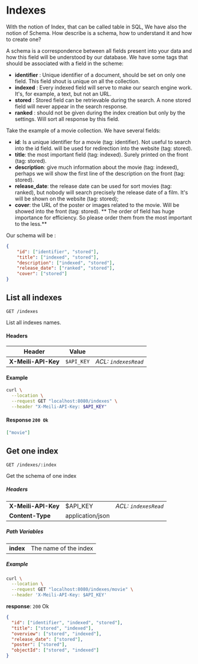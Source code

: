 # Indexes

With the notion of Index, that can be called table in SQL, We have also the notion of Schema. How describe is a schema, how to understand it and how to create one?

A schema is a correspondence between all fields present into your data and how this field will be understood by our database. We have some tags that should be associated with a field in the scheme:

* **identifier** : Unique identifier of a document, should be set on only one field. This field shout is unique on all the collection.
* **indexed** : Every indexed field will serve to make our search engine work. It's, for example, a text, but not an URL.
* **stored** : Stored field can be retrievable during the search. A none stored field will never appear in the search response.
* **ranked** : should not be given during the index creation but only by the settings. Will sort all response by this field.

Take the example of a movie collection. We have several fields:

* **id**: Is a unique identifier for a movie (tag: identifier). Not useful to search into the id field. will be used for redirection into the website (tag: stored).
* **title**: the most important field (tag: indexed). Surely printed on the front (tag: stored).
* **description**: give much information about the movie (tag: indexed), perhaps we will show the first line of the description on the front (tag: stored).
* **release_date**: the release date can be used for sort movies (tag: ranked), but nobody will search precisely the release date of a film. It's will be shown on the website (tag: stored);
* **cover**: the URL of the poster or images related to the movie. Will be showed into the front (tag: stored).
** The order of field has huge importance for efficiency. So please order them from the most important to the less.**

Our schema will be :

```json
{
    "id": ["identifier", "stored"],
    "title": ["indexed", "stored"],
    "description": ["indexed", "stored"],
    "release_date": ["ranked", "stored"],
    "cover": ["stored"]
}
```



## List all indexes
```
GET /indexes
```

List all indexes names.

#### Headers

| Header              | Value         |                      |
|---------------------|---------------|----------------------|
| **X-Meili-API-Key** | `$API_KEY`    | _ACL: `indexesRead`_ |

#### Example
```bash
curl \
  --location \
  --request GET "localhost:8080/indexes" \
  --header "X-Meili-API-Key: $API_KEY"
```

#### Response `200 Ok`
```json
["movie"]
```



## Get one index
```
GET /indexes/:index
```

Get the schema of one index

##### Headers
||||
|---|---|---|
| **X-Meili-API-Key** | $API_KEY  | _ACL: `indexesRead`_ |
| **Content-Type** | application/json | |

##### Path Variables
|||
|---|---|
| **index** | The name of the index |


##### Example
```bash
curl \
  --location \
  --request GET "localhost:8080/indexes/movie" \
  --header 'X-Meili-API-Key: $API_KEY'
```

<span class="exemple_child">**response**: `200` Ok</span>
```json
{
  "id": ["identifier", "indexed", "stored"],
  "title": ["stored", "indexed"],
  "overview": ["stored", "indexed"],
  "release_date": ["stored"],
  "poster": ["stored"],
  "objectId": ["stored", "indexed"]
}
```
